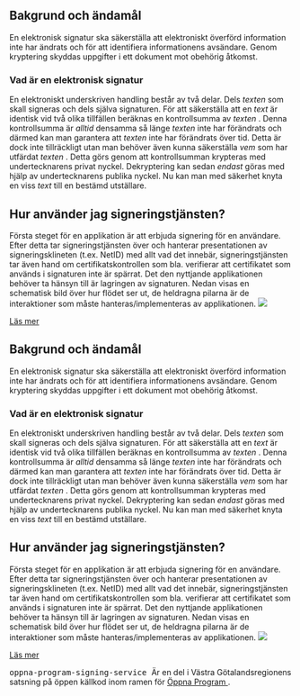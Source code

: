 
<td id="wikicontent" class="psdescription">
  <h2>
    <a name="Bakgrund_och_ändamål">
    </a>
    Bakgrund och ändamål
    <a href="#Bakgrund_och_ändamål" class="section_anchor">
    </a>
  </h2>
  <p>
    En elektronisk signatur ska säkerställa att elektroniskt överförd information inte har ändrats och för att identifiera informationens avsändare. Genom kryptering skyddas uppgifter i ett dokument mot obehörig åtkomst. 
  </p>
  <h3>
    <a name="Vad_är_en_elektronisk_signatur">
    </a>
    Vad är en elektronisk signatur
    <a href="#Vad_är_en_elektronisk_signatur" class="section_anchor">
    </a>
  </h3>
  <p>
    En elektroniskt underskriven handling består av två delar. Dels 
    <i>
      texten
    </i>
     som skall signeras och dels själva signaturen. För att säkerställa att en 
    <i>
      text
    </i>
     är identisk vid två olika tillfällen beräknas en kontrollsumma av 
    <i>
      texten
    </i>
    . Denna kontrollsumma är 
    <i>
      alltid
    </i>
     densamma så länge 
    <i>
      texten
    </i>
     inte har förändrats och därmed kan man garantera att 
    <i>
      texten
    </i>
     inte har förändrats över tid. Detta är dock inte tillräckligt utan man behöver även kunna säkerställa 
    <i>
      vem
    </i>
     som har utfärdat 
    <i>
      texten
    </i>
    . Detta görs genom att kontrollsumman krypteras med undertecknarens privat nyckel. Dekryptering kan sedan 
    <i>
      endast
    </i>
     göras med hjälp av undertecknarens publika nyckel. Nu kan man med säkerhet knyta en viss 
    <i>
      text
    </i>
     till en bestämd utställare. 
  </p>
  <h2>
    <a name="Hur_använder_jag_signeringstjänsten?">
    </a>
    Hur använder jag signeringstjänsten?
    <a href="#Hur_använder_jag_signeringstjänsten?" class="section_anchor">
    </a>
  </h2>
  <p>
    Första steget för en applikation är att erbjuda signering för en användare. Efter detta tar signeringstjänsten över och hanterar presentationen av signeringsklineten (t.ex. NetID) med allt vad det innebär, signeringstjänsten tar även hand om certifikatskontrollen som bla. verifierar att certifikatet som används i signaturen inte är spärrat. Det den nyttjande applikationen behöver ta hänsyn till är lagringen av signaturen. Nedan visas en schematisk bild över hur flödet ser ut, de heldragna pilarna är de interaktioner som måste hanteras/implementeras av applikationen. 
    <img src="https://github.com/Vastra-Gotalandsregionen/oppna-program-signing-service/wiki/images/Signatureservice-process.png"/>
  </p>
  <p>
    <a href="https://github.com/Vastra-Gotalandsregionen/oppna-program-signing-service/wiki/InDepth" rel="nofollow">
      Läs mer
    </a>
  </p>
</td>

<td id="wikicontent" class="psdescription">
  <h2>
    <a name="Bakgrund_och_ändamål">
    </a>
    Bakgrund och ändamål
    <a href="#Bakgrund_och_ändamål" class="section_anchor">
    </a>
  </h2>
  <p>
    En elektronisk signatur ska säkerställa att elektroniskt överförd information inte har ändrats och för att identifiera informationens avsändare. Genom kryptering skyddas uppgifter i ett dokument mot obehörig åtkomst. 
  </p>
  <h3>
    <a name="Vad_är_en_elektronisk_signatur">
    </a>
    Vad är en elektronisk signatur
    <a href="#Vad_är_en_elektronisk_signatur" class="section_anchor">
    </a>
  </h3>
  <p>
    En elektroniskt underskriven handling består av två delar. Dels 
    <i>
      texten
    </i>
     som skall signeras och dels själva signaturen. För att säkerställa att en 
    <i>
      text
    </i>
     är identisk vid två olika tillfällen beräknas en kontrollsumma av 
    <i>
      texten
    </i>
    . Denna kontrollsumma är 
    <i>
      alltid
    </i>
     densamma så länge 
    <i>
      texten
    </i>
     inte har förändrats och därmed kan man garantera att 
    <i>
      texten
    </i>
     inte har förändrats över tid. Detta är dock inte tillräckligt utan man behöver även kunna säkerställa 
    <i>
      vem
    </i>
     som har utfärdat 
    <i>
      texten
    </i>
    . Detta görs genom att kontrollsumman krypteras med undertecknarens privat nyckel. Dekryptering kan sedan 
    <i>
      endast
    </i>
     göras med hjälp av undertecknarens publika nyckel. Nu kan man med säkerhet knyta en viss 
    <i>
      text
    </i>
     till en bestämd utställare. 
  </p>
  <h2>
    <a name="Hur_använder_jag_signeringstjänsten?">
    </a>
    Hur använder jag signeringstjänsten?
    <a href="#Hur_använder_jag_signeringstjänsten?" class="section_anchor">
    </a>
  </h2>
  <p>
    Första steget för en applikation är att erbjuda signering för en användare. Efter detta tar signeringstjänsten över och hanterar presentationen av signeringsklineten (t.ex. NetID) med allt vad det innebär, signeringstjänsten tar även hand om certifikatskontrollen som bla. verifierar att certifikatet som används i signaturen inte är spärrat. Det den nyttjande applikationen behöver ta hänsyn till är lagringen av signaturen. Nedan visas en schematisk bild över hur flödet ser ut, de heldragna pilarna är de interaktioner som måste hanteras/implementeras av applikationen. 
    <img src="https://github.com/Vastra-Gotalandsregionen/oppna-program-signing-service/wiki/images/Signatureservice-process.png"/>
  </p>
  <p>
    <a href="https://github.com/Vastra-Gotalandsregionen/oppna-program-signing-service/wiki/InDepth" rel="nofollow">
      Läs mer
    </a>
  </p>
</td>

  <p>
    <tt>
      oppna-program-signing-service
    </tt>
     Är en del i Västra Götalandsregionens satsning på öppen källkod inom ramen för 
    <a href="http://vastra-gotalandsregionen.github.io/oppna-program/">
      Öppna Program
    </a>
    . 
  </p>
